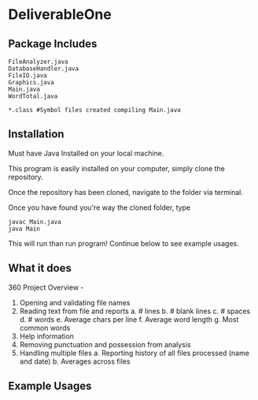# DeliverableOne

## Package Includes

```
FileAnalyzer.java     
DatabaseHandler.java  
FileIO.java
Graphics.java
Main.java
WordTotal.java      

*.class #Symbol files created compiling Main.java          
```

## Installation

<Warning>
Must have Java Installed on your local machine.

This program is easily installed on your computer, simply clone the repository.

Once the repository has been cloned, navigate to the folder via terminal.

Once you have found you're way the cloned folder, type

```
javac Main.java
java Main
```

This will run than run program! Continue below to see example usages.

## What it does

360 Project Overview -

1. Opening and validating file names
2. Reading text from file and reports
  a. # lines
  b. # blank lines
  c. # spaces
  d. # words
  e. Average chars per line
  f. Average word length
  g. Most common words
3. Help information
4. Removing punctuation and possession from analysis
5. Handling multiple files
  a. Reporting history of all files processed (name and date)
  b. Averages across files



## Example Usages
